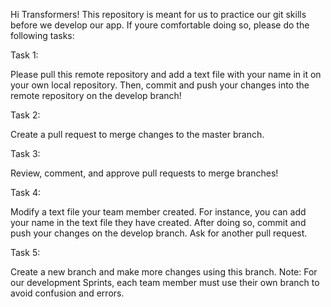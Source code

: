 Hi Transformers! This repository is meant for us to practice our git skills before we develop our app. If youre comfortable doing so, please do the following tasks:

Task 1:

Please pull this remote repository and add a text file with your name in it on your own local repository. Then, commit and push your changes into the remote repository on the develop branch!

Task 2:

Create a pull request to merge changes to the master branch. 

Task 3: 

Review, comment, and approve pull requests to merge branches!

Task 4: 

Modify a text file your team member created. For instance, you can add your name in the text file they have created. After doing so, commit and push your changes on the develop branch. Ask for another pull request.

Task 5: 

Create a new branch and make more changes using this branch. Note: For our development Sprints, each team member must use their own branch to avoid confusion and errors.
